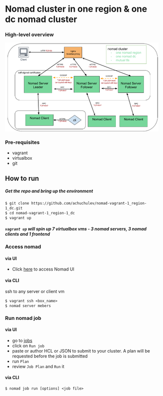 # Nomad cluster in one region & one dc nomad cluster

### High-level overview
<img src="diagrams/nginx-reverse-proxy-nomad-1dc-1region.png" />

### Pre-requisites

- vagrant
- virtualbox
- git

## How to run

##### Get the repo and bring up the environment

```
$ git clone https://github.com/achuchulev/nomad-vagrant-1_region-1_dc.git
$ cd nomad-vagrant-1_region-1_dc
$ vagrant up
```

##### `vagrant up` will spin up 7 virtualbox vms - 3 nomad servers, 3 nomad clients and 1 frontend

### Access nomad

#### via UI

- Click [here](http://192.168.10.250) to access Nomad UI

#### via CLI

ssh to any server or client vm

```
$ vagrant ssh <box_name>
$ nomad server mebers
```

### Run nomad job

#### via UI

- go to [jobs](http://192.168.10.250/ui/jobs)
- click on `Run job`
- paste or author HCL or JSON to submit to your cluster. A plan will be requested before the job is submitted
- run `Plan`
- review `Job Plan` and `Run` it


#### via CLI

```
$ nomad job run [options] <job file>
```


